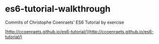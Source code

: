 # es6-tutorial-walkthrough

Commits of Christophe Coenraets' ES6 Tutorial by exercise

[http://ccoenraets.github.io/es6-tutorial/](http://ccoenraets.github.io/es6-tutorial/)
